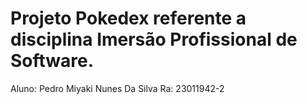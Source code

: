 # Projeto Pokedex referente a disciplina Imersão Profissional de Software.
Aluno: Pedro Miyaki Nunes Da Silva
Ra: 23011942-2 

